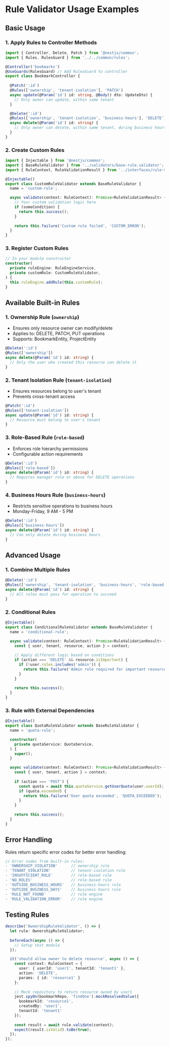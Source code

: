 # Rule Validator Usage Examples

## Basic Usage

### 1. Apply Rules to Controller Methods

```typescript
import { Controller, Delete, Patch } from '@nestjs/common';
import { Rules, RulesGuard } from '../../common/rules';

@Controller('bookmarks')
@UseGuards(RulesGuard) // Add RulesGuard to controller
export class BookmarkController {
  
  @Patch(':id')
  @Rules(['ownership', 'tenant-isolation'], 'PATCH')
  async update(@Param('id') id: string, @Body() dto: UpdateDto) {
    // Only owner can update, within same tenant
  }

  @Delete(':id')
  @Rules(['ownership', 'tenant-isolation', 'business-hours'], 'DELETE')
  async delete(@Param('id') id: string) {
    // Only owner can delete, within same tenant, during business hours
  }
}
```

### 2. Create Custom Rules

```typescript
import { Injectable } from '@nestjs/common';
import { BaseRuleValidator } from '../validators/base-rule.validator';
import { RuleContext, RuleValidationResult } from '../interfaces/rule-validator.interface';

@Injectable()
export class CustomRuleValidator extends BaseRuleValidator {
  name = 'custom-rule';

  async validate(context: RuleContext): Promise<RuleValidationResult> {
    // Your custom validation logic here
    if (someCondition) {
      return this.success();
    }
    
    return this.failure('Custom rule failed', 'CUSTOM_ERROR');
  }
}
```

### 3. Register Custom Rules

```typescript
// In your module constructor
constructor(
  private ruleEngine: RuleEngineService,
  private customRule: CustomRuleValidator,
) {
  this.ruleEngine.addRule(this.customRule);
}
```

## Available Built-in Rules

### 1. Ownership Rule (`ownership`)
- Ensures only resource owner can modify/delete
- Applies to: DELETE, PATCH, PUT operations
- Supports: BookmarkEntity, ProjectEntity

```typescript
@Delete(':id')
@Rules(['ownership'])
async delete(@Param('id') id: string) {
  // Only the user who created this resource can delete it
}
```

### 2. Tenant Isolation Rule (`tenant-isolation`)
- Ensures resources belong to user's tenant
- Prevents cross-tenant access

```typescript
@Patch(':id')
@Rules(['tenant-isolation'])
async update(@Param('id') id: string) {
  // Resource must belong to user's tenant
}
```

### 3. Role-Based Rule (`role-based`)
- Enforces role hierarchy permissions
- Configurable action requirements

```typescript
@Delete(':id')
@Rules(['role-based'])
async delete(@Param('id') id: string) {
  // Requires manager role or above for DELETE operations
}
```

### 4. Business Hours Rule (`business-hours`)
- Restricts sensitive operations to business hours
- Monday-Friday, 9 AM - 5 PM

```typescript
@Delete(':id')
@Rules(['business-hours'])
async delete(@Param('id') id: string) {
  // Can only delete during business hours
}
```

## Advanced Usage

### 1. Combine Multiple Rules

```typescript
@Delete(':id')
@Rules(['ownership', 'tenant-isolation', 'business-hours', 'role-based'])
async delete(@Param('id') id: string) {
  // All rules must pass for operation to succeed
}
```

### 2. Conditional Rules

```typescript
@Injectable()
export class ConditionalRuleValidator extends BaseRuleValidator {
  name = 'conditional-rule';

  async validate(context: RuleContext): Promise<RuleValidationResult> {
    const { user, tenant, resource, action } = context;
    
    // Apply different logic based on conditions
    if (action === 'DELETE' && resource.isImportant) {
      if (!user.roles.includes('admin')) {
        return this.failure('Admin role required for important resources');
      }
    }
    
    return this.success();
  }
}
```

### 3. Rule with External Dependencies

```typescript
@Injectable()
export class QuotaRuleValidator extends BaseRuleValidator {
  name = 'quota-rule';

  constructor(
    private quotaService: QuotaService,
  ) {
    super();
  }

  async validate(context: RuleContext): Promise<RuleValidationResult> {
    const { user, tenant, action } = context;
    
    if (action === 'POST') {
      const quota = await this.quotaService.getUserQuota(user.userId);
      if (quota.exceeded) {
        return this.failure('User quota exceeded', 'QUOTA_EXCEEDED');
      }
    }
    
    return this.success();
  }
}
```

## Error Handling

Rules return specific error codes for better error handling:

```typescript
// Error codes from built-in rules:
- 'OWNERSHIP_VIOLATION'      // ownership rule
- 'TENANT_VIOLATION'         // tenant-isolation rule  
- 'INSUFFICIENT_ROLE'        // role-based rule
- 'NO_ROLES'                 // role-based rule
- 'OUTSIDE_BUSINESS_HOURS'   // business-hours rule
- 'OUTSIDE_BUSINESS_DAYS'    // business-hours rule
- 'RULE_NOT_FOUND'           // rule engine
- 'RULE_VALIDATION_ERROR'    // rule engine
```

## Testing Rules

```typescript
describe('OwnershipRuleValidator', () => {
  let rule: OwnershipRuleValidator;
  
  beforeEach(async () => {
    // Setup test module
  });

  it('should allow owner to delete resource', async () => {
    const context: RuleContext = {
      user: { userId: 'user1', tenantId: 'tenant1' },
      action: 'DELETE',
      params: { id: 'resource1' }
    };
    
    // Mock repository to return resource owned by user1
    jest.spyOn(bookmarkRepo, 'findOne').mockResolvedValue({
      bookmarkId: 'resource1',
      createdBy: 'user1',
      tenantId: 'tenant1'
    });
    
    const result = await rule.validate(context);
    expect(result.isValid).toBe(true);
  });
});
```